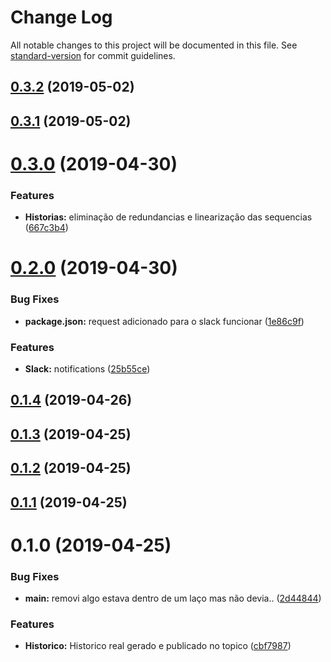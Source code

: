 # Change Log

All notable changes to this project will be documented in this file. See [standard-version](https://github.com/conventional-changelog/standard-version) for commit guidelines.

## [0.3.2](https://gitlab.es.gov.br/espm/Transcol-Online/Realtime/gera-historico-real/compare/v0.3.1...v0.3.2) (2019-05-02)



## [0.3.1](https://gitlab.es.gov.br/espm/Transcol-Online/Realtime/gera-historico-real/compare/v0.3.0...v0.3.1) (2019-05-02)



# [0.3.0](https://gitlab.es.gov.br/espm/Transcol-Online/Realtime/gera-historico-real/compare/v0.2.0...v0.3.0) (2019-04-30)


### Features

* **Historias:** eliminação de redundancias e linearização das sequencias ([667c3b4](https://gitlab.es.gov.br/espm/Transcol-Online/Realtime/gera-historico-real/commit/667c3b4))



# [0.2.0](https://gitlab.es.gov.br/espm/Transcol-Online/Realtime/gera-historico-real/compare/v0.1.4...v0.2.0) (2019-04-30)


### Bug Fixes

* **package.json:** request adicionado para o slack funcionar ([1e86c9f](https://gitlab.es.gov.br/espm/Transcol-Online/Realtime/gera-historico-real/commit/1e86c9f))


### Features

* **Slack:** notifications ([25b55ce](https://gitlab.es.gov.br/espm/Transcol-Online/Realtime/gera-historico-real/commit/25b55ce))



## [0.1.4](https://gitlab.es.gov.br/espm/Transcol-Online/Realtime/gera-historico-real/compare/v0.1.3...v0.1.4) (2019-04-26)



## [0.1.3](https://gitlab.es.gov.br/espm/Transcol-Online/Realtime/gera-historico-real/compare/v0.1.2...v0.1.3) (2019-04-25)



## [0.1.2](https://gitlab.es.gov.br/espm/Transcol-Online/Realtime/gera-historico-real/compare/v0.1.1...v0.1.2) (2019-04-25)



## [0.1.1](https://gitlab.es.gov.br/espm/Transcol-Online/Realtime/gera-historico-real/compare/v0.1.0...v0.1.1) (2019-04-25)



# 0.1.0 (2019-04-25)


### Bug Fixes

* **main:** removi algo estava dentro de um laço mas não devia.. ([2d44844](https://gitlab.es.gov.br/espm/Transcol-Online/Realtime/gera-historico-real/commit/2d44844))


### Features

* **Historico:** Historico real gerado e publicado no topico ([cbf7987](https://gitlab.es.gov.br/espm/Transcol-Online/Realtime/gera-historico-real/commit/cbf7987))

